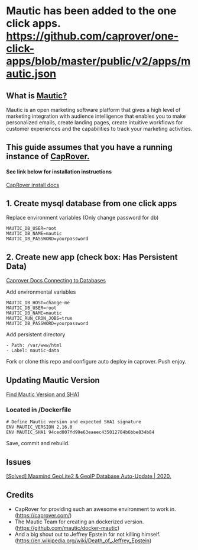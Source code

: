 # Mautic has been added to the one click apps. https://github.com/caprover/one-click-apps/blob/master/public/v2/apps/mautic.json

## What is [Mautic?](https://www.mautic.org/)

Mautic is an open marketing software platform that gives a high level of marketing integration with audience intelligence that enables you to make personalized emails, create landing pages, create intuitive workflows for customer experiences and the capabilities to track your marketing activities.

## This guide assumes that you have a running instance of [CapRover.](https://caprover.com/)

#### See link below for installation instructions

[CapRover install docs](https://caprover.com/docs/get-started.html/)

## 1. Create mysql database from one click apps

Replace environment variables (Only change password for db)
```
MAUTIC_DB_USER=root
MAUTIC_DB_NAME=mautic
MAUTIC_DB_PASSWORD=yourpassword

```
## 2. Create new app (check box: Has Persistent Data)

[Caprover Docs Connecting to Databases](https://caprover.com/docs/one-click-apps.html#connecting-to-databases/)

Add environmental variables
```
MAUTIC_DB_HOST=change-me 
MAUTIC_DB_USER=root
MAUTIC_DB_NAME=mautic
MAUTIC_RUN_CRON_JOBS=true
MAUTIC_DB_PASSWORD=yourpassword
```
Add persistent directory 
```
- Path: /var/www/html 
- Label: mautic-data
```

Fork or clone this repo and configure auto deploy in caprover. Push enjoy.

## Updating Mautic Version

[Find Mautic Version and SHA1](https://github.com/mautic/mautic/releases/)

### Located in /Dockerfile

```
# Define Mautic version and expected SHA1 signature
ENV MAUTIC_VERSION 2.16.0
ENV MAUTIC_SHA1 94ced007fd99e63eaeec435012784b6bbe834b84
```
Save, commit and rebuild.

## Issues
[[Solved] Maxmind GeoLite2 & GeoIP Database Auto-Update | 2020.](https://mauteam.org/mautic/mautic-admins/solved-maxmind-geolite2-database-not-updating/)

## Credits

- CapRover for providing such an awesome environment to work in. (https://caprover.com/)
- The Mautic Team for creating an dockerized version. (https://github.com/mautic/docker-mautic)
- And a big shout out to Jeffrey Epstein for not killing himself. (https://en.wikipedia.org/wiki/Death_of_Jeffrey_Epstein)


